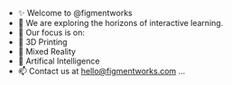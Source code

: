 - ✨ Welcome to @figmentworks
- 🔭 We are exploring the horizons of interactive learning.
- 📐 Our focus is on:
- 🧊 3D Printing
- 🥽 Mixed Reality
- 🤖 Artifical Intelligence
- 📫 Contact us at hello@figmentworks.com ...
